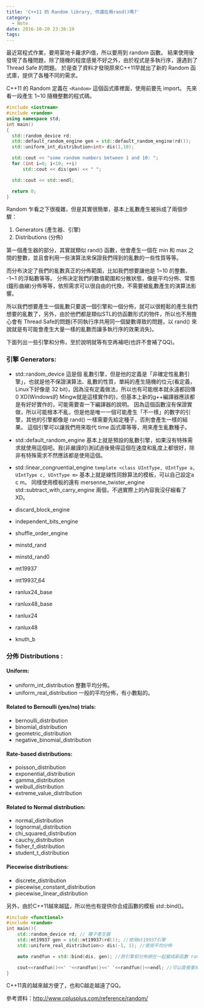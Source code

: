 ```yaml
---
title: 'C++11 的 Random library, 你還在用rand()嗎?'
category:
  - Note
date: 2016-10-20 23:36:19
tags:
---
```


最近寫程式作業，要用蒙地卡羅求Pi值，所以要用到 random 函數。
結果使用後發現了各種問題，除了隨機的程度感覺不好之外，由於程式是多執行序，還遇到了 Thread Safe 的問題。
於是查了資料才發現原來C++11早就出了新的 Random 函式庫，提供了各種不同的需求。

<!--more-->

C++11 的 Random 定義在 `<Random>` 這個函式庫裡面，使用前要先 import。
先來看一段產生 1~10 隨機整數的程式碼。
``` c++
#include <iostream>
#include <random>
using namespace std;
int main()
{
  std::random_device rd;
  std::default_random_engine gen = std::default_random_engine(rd());
  std::uniform_int_distribution<int> dis(1,10);

  std::cout << "some random numbers between 1 and 10: ";
  for (int i=0; i<10; ++i)
      std::cout << dis(gen) << " ";

  std::cout << std::endl;

  return 0;
}
```


Random 乍看之下很複雜，但是其實很簡單，基本上亂數產生被拆成了兩個步驟：

1. Generators (產生器、引擎)
2. Distributions (分佈)

第一個產生器的部分，其實就類似 rand() 函數，他會產生一個在 min 和 max 之間的整數，並且會利用一些演算法來保證我們得到的亂數的一些性質等等。

而分布決定了我們的亂數真正的分佈範圍，比如我們想要讓他是 1~10 的整數、 -1~1 的浮點數等等。
分佈決定我們的數值範圍和分散狀態，像是平均分佈、常態(鐘形曲線)分佈等等，依照需求可以很自由的代換，不需要被亂數產生的演算法影響。

所以我們想要產生一個亂數只要選一個引擎和一個分佈，就可以很輕鬆的產生我們想要的亂數了，另外，由於他們都是類似STL的仿函數形式的物件，所以也不用擔心會有 Thread Safe的問題(不同執行序共用同一個變數導致的問題，以 rand() 來說就是有可能會產生大量一樣的亂數而讓多執行序的效果消失)。

下面列出一些引擎和分佈，至於說明就等有空再補吧(也許不會補了QQ)。

### 引擎 Generators:

 * std::random_device
   這是個 亂數引擎，但是他的定義是「非確定性亂數引擎」，也就是他不保證演算法、亂數的性質，單純的產生隨機的位元(看定義，Linux下好像是 32 bit)，因為沒有定義做法，所以也有可能根本就永遠都回傳0 XD(Windows的 Mingw就是這樣實作的)，但基本上新的g++編譯器應該都是有好好實作的，可能需要查一下編譯器的說明。
   因為這個函數沒有保證實做，所以可能根本不亂，但是他是唯一一個可能產生「不一樣」的數字的引擎，其他的引擎都像是 rand() 一樣需要先給定種子，否則會產生一樣的結果。
   這個引擎可以讓我們用來取代 time 函式庫等等，用來產生亂數種子。
 
 * std::default_random_engine
   基本上就是預設的亂數引擎，如果沒有特殊需求就使用這個吧。我(非嚴謹的)測試過後覺得這個在速度和亂度上都很好，除非有特殊需求不然應該都是使用這個。

 * std::linear_congruential_engine
   `template <class UIntType, UIntType a, UIntType c, UIntType m>`
   基本上就是線性同餘算法的模板，可以自己設定a c m。
   同樣使用模板的還有 mersenne_twister_engine std::subtract_with_carry_engine 兩個，不過實際上的內容我沒仔細看了XD。


 * discard_block_engine
 * independent_bits_engine
 * shuffle_order_engine


 * minstd_rand
 * minstd_rand0
 * mt19937
 * mt19937_64
 * ranlux24_base
 * ranlux48_base
 * ranlux24
 * ranlux48
 * knuth_b

### 分佈 Distributions :

#### Uniform:
 * uniform_int_distribution
   整數平均分佈。
 * uniform_real_distribution
   一般的平均分佈，有小數點的。

#### Related to Bernoulli (yes/no) trials:
 * bernoulli_distribution
 * binomial_distribution
 * geometric_distribution
 * negative_binomial_distribution

#### Rate-based distributions:
 * poisson_distribution
 * exponential_distribution
 * gamma_distribution
 * weibull_distribution
 * extreme_value_distribution

#### Related to Normal distribution:
 * normal_distribution
 * lognormal_distribution
 * chi_squared_distribution
 * cauchy_distribution
 * fisher_f_distribution
 * student_t_distribution

#### Piecewise distributions:
 * discrete_distribution
 * piecewise_constant_distribution
 * piecewise_linear_distribution


另外，由於C++11越來越猛，所以他也有提供你合成函數的模板 std::bind()。
``` c++
#include <functional>
#include <random>
int main(){
    std::random_device rd; // 種子產生器
    std::mt19937 gen = std::mt19937(rd()); //使用mt19937引擎
    std::uniform_real_distribution<> dis(-1, 1); //使用平均分佈

    auto randfun = std::bind(dis, gen); //將引擎和分佈綁在一起變成新函數 randfun

    cout<<randfun()<<' '<<randfun()<<' '<<randfun()<<endl; //可以直接重複呼叫
}
```

C++11真的越來越方便了，也和C越走越遠了QQ。

參考資料：http://www.cplusplus.com/reference/random/
